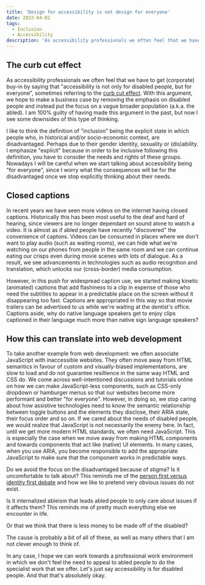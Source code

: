 ```yaml
---
title: 'Design for accessibility is not design for everyone'
date: 2022-04-02
tags:
  - Inclusion
  - Accessibility
description: 'As accessibility professionals we often feel that we have to get (corporate) buy-in by saying that "accessibility is not only for disabled people, but for everyone". I think this does a disservice to those most dependent on accessibility work.'
---
```


## The curb cut effect

As accessibility professionals we often feel that we have to get (corporate)
buy-in by saying that "accessibility is not only for disabled people, but for
everyone", sometimes referring to the [curb cut
effect](https://en.wikipedia.org/wiki/Curb_cut_effect). With this argument, we
hope to make a business case by removing the emphasis on disabled people and
instead put the focus on a vague broader population (a.k.a. the abled). I am
100% guilty of having made this argument in the past, but now I see some
downsides of this type of thinking.

I like to think the definition of "inclusion" being the explicit state in which
people who, in historical and/or socio-economic context, are disadvantaged.
Perhaps due to their gender identity, sexuality or (dis)ability. I emphasize
"explicit" because in order to be inclusive following this definition, you have
to consider the needs and rights of these groups. Nowadays I will be careful
when we start talking about accessibility being "for everyone", since I worry
what the consequences will be for the disadvantaged once we stop explicitly
thinking about their needs.

## Closed captions

In recent years we have seen more videos on the internet having closed
captions. Historically this has been most useful to the deaf and hard of
hearing, since viewers are no longer dependant on sound alone to watch a video.
It is almost as if abled people have recently "discovered" the convenience of
captons. Videos can be consumed in places where we don't want to play audio
(such as waiting rooms), we can hide what we're watching on our phones from
people in the same room and we can continue eating our crisps even during movie
scenes with lots of dialogue. As a result, we see advancements in technologies
such as audio recognition and translation, which unlocks our (cross-border)
media consumption.

However, in this push for widespread caption use, we started making kinetic
(animated) captions that add flashiness to a clip in expense of those who need
the subtitles to appear in a predictable place on the screen without it
disappearing too fast. Captions are appropriated in this way so that movie
trailers can be advertised to us while we're waiting at the dentist's office.
Captions aside, why do native language speakers get to enjoy clips captioned in
their language much more than native sign language speakers?

## How this can translate into web development

To take another example from web development: we often associate JavaScript
with inaccessible websites. They often move away from HTML semantics in favour
of custom and visually-biased implementations, are slow to load and do not
guarantee resillience in the same way HTML and CSS do. We come across
well-intentioned discussions and tutorials online on how we can make
JavaScript-less components, such as CSS-only dropdown or hamburger menus so
that our websites become more performant and better "for everyone". However, in
doing so, we stop caring about how assistive technologies need to know the
semantic relationship between toggle buttons and the elements they disclose,
their ARIA state, their focus order and so on. If we cared about the needs of
disabled people, we would realize that JavaScript is not necessarily the enemy
here. In fact, until we get more modern HTML standards, we often need
JavaScript. This is especially the case when we move away from making HTML
components and towards components that act like (native) UI elements. In many
cases, when you use ARIA, you become responsible to add the appropriate JavaScript
to make sure that the component works in predictable ways.

Do we avoid the focus on the disadvantaged because of stigma? Is it
uncomfortable to talk about? This reminds me of the [person first versus
identity first
debate](https://www.accessibility.com/blog/identity-first-language) and how we
like to pretend very obvious issues do not exist.

Is it internalized ableism that leads abled people to only care about issues if
it affects them? This reminds me of pretty much everything else we encounter in life.

Or that we think that there is less money to be made off of the disabled?

The cause is probably a bit of all of these, as well as many others that I am
not clever enough to think of.

In any case, I hope we can work towards a professional work environment in
which we don't feel the need to appeal to abled people to do the specialist
work that we offer. Let's just say accessibility is for disabled people. And
that that's absolutely okay.
